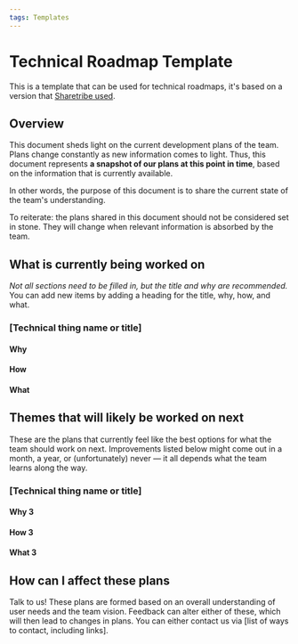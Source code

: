 ```yaml
---
tags: Templates
---
```


# Technical Roadmap Template

This is a template that can be used for technical roadmaps, it's based on a version that [Sharetribe used](https://github.com/sharetribe/sharetribe/blob/a029d02ab3b60009ebb6faff54117ba1034a6bfc/TECHNICAL_ROADMAP.md).

## Overview

This document sheds light on the current development plans of the team.
Plans change constantly as new information comes to light.
Thus, this document represents **a snapshot of our plans at this point in time**, based on the information that is currently available.

In other words, the purpose of this document is to share the current state of the team's understanding.

To reiterate: the plans shared in this document should not be considered set in stone.
They will change when relevant information is absorbed by the team.

## What is currently being worked on

*Not all sections need to be filled in, but the title and why are recommended.*
You can add new items by adding a heading for the title, why, how, and what.

### [Technical thing name or title]

#### Why

#### How

#### What

## Themes that will likely be worked on next

These are the plans that currently feel like the best options for what the team should work on next.
Improvements listed below might come out in a month, a year, or (unfortunately) never — it all depends what the team learns along the way.

### [Technical thing name or title]

#### Why 3

#### How 3

#### What 3

## How can I affect these plans

Talk to us! These plans are formed based on an overall understanding of user needs and the team vision.
Feedback can alter either of these, which will then lead to changes in plans.
You can either contact us via [list of ways to contact, including links].
